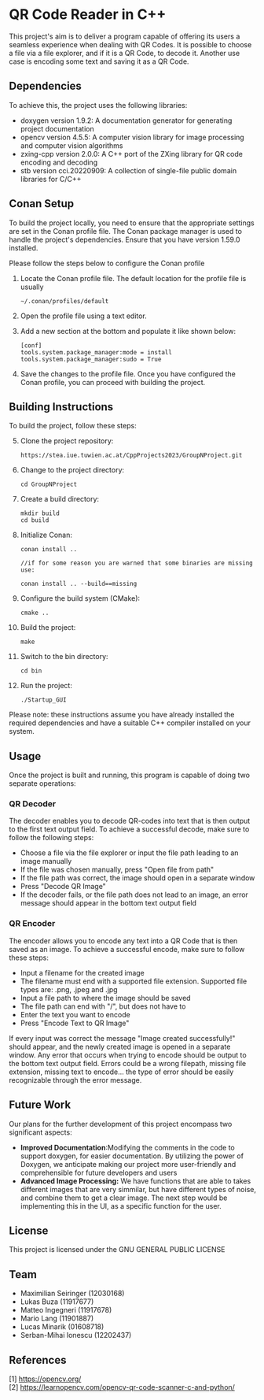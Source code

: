 # QR Code Reader in C++

This project's aim is to deliver a program capable of offering its users a seamless experience when dealing with QR Codes. It is possible to choose a file via a file explorer, and if it is a QR Code, to decode it. Another use case is encoding some text and saving it as a QR Code. 

## Dependencies

To achieve this, the project uses the following libraries:

+ doxygen version 1.9.2: A documentation generator for generating project documentation
+ opencv version 4.5.5: A computer vision library for image processing and computer vision algorithms
+ zxing-cpp version 2.0.0: A C++ port of the ZXing library for QR code encoding and decoding 
+ stb version cci.20220909: A collection of single-file public domain libraries for C/C++ 

## Conan Setup

To build the project locally, you need to ensure that the appropriate settings are set in the Conan profile file. The Conan package manager is used to handle the project's dependencies. Ensure that you have version 1.59.0 installed.

Please follow the steps below to configure the Conan profile
1. Locate the Conan profile file. The default location for the profile file is usually 

       ~/.conan/profiles/default

2. Open the profile file using a text editor.
3. Add a new section at the bottom and populate it like shown below:

       [conf]
       tools.system.package_manager:mode = install
       tools.system.package_manager:sudo = True

4. Save the changes to the profile file.
Once you have configured the Conan profile, you can proceed with building the project.

## Building Instructions

To build the project, follow these steps:

5. Clone the project repository: 

       https://stea.iue.tuwien.ac.at/CppProjects2023/GroupNProject.git

6. Change to the project directory: 
     
       cd GroupNProject

7. Create a build directory: 
          
       mkdir build
       cd build

8. Initialize Conan: 

       conan install ..

       //if for some reason you are warned that some binaries are missing use:
       
       conan install .. --build==missing

9. Configure the build system (CMake):

       cmake ..

10. Build the project:

        make

11. Switch to the bin directory:

        cd bin

12. Run the project:

        ./Startup_GUI

Please note: these instructions assume you have already installed the required dependencies and have a suitable C++ compiler installed on your system.

## Usage
Once the project is built and running, this program is capable of doing two separate operations:

### QR Decoder 
The decoder enables you to decode QR-codes into text that is then output to the first text output field. 
To achieve a successful decode, make sure to follow the following steps:

+ Choose a file via the file explorer or input the file path leading to an image manually
+ If the file was chosen manually, press "Open file from path"
+ If the file path was correct, the image should open in a separate window
+ Press "Decode QR Image"
+ If the decoder fails, or the file path does not lead to an image, an error message should appear in the bottom text output field

### QR Encoder
The encoder allows you to encode any text into a QR Code that is then saved as an image. 
To achieve a successful encode, make sure to follow these steps:

+ Input a filename for the created image <br>
+ The filename must end with a supported file extension. Supported file types are: .png, .jpeg and .jpg <br>
+ Input a file path to where the image should be saved <br>
+ The file path can end with "/", but does not have to <br>
+ Enter the text you want to encode <br>
+ Press "Encode Text to QR Image" <br>

If every input was correct the message "Image created successfully!" should appear, and the newly created image is opened in a separate window. 
Any error that occurs when trying to encode should be output to the bottom text output field. Errors could be a wrong filepath, missing file extension, missing text to encode… the type of error should be easily recognizable through the error message.

## Future Work
Our plans for the further development of this project encompass two significant aspects:
* __Improved Documentation__:Modifying the comments in the code to support doxygen, for easier documentation. By utilizing the power of Doxygen, we anticipate making our project more user-friendly and comprehensible for future developers and users
* __Advanced Image Processing:__ We have functions that are able to takes different images that are very simmilar, but have different types of noise, and combine them to get a clear image. The next step would be implementing this in the UI, as a specific function for the user.

## License
This project is licensed under the GNU GENERAL PUBLIC LICENSE

## Team
- Maximilian Seiringer (12030168)
- Lukas Buza (11917677)
- Matteo Ingegneri (11917678)
- Mario Lang (11901887)
- Lucas Minarik (01608718)
- Serban-Mihai Ionescu  (12202437)


## References
[1] https://opencv.org/<br>
[2] https://learnopencv.com/opencv-qr-code-scanner-c-and-python/<br>
